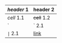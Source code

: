 | _header_ 1   | header 2     |
| ------------ | ------------ |
| _cell_ 1.1   | ~~cell~~ 1.2 |
| `|` 2.1      | \| 2.2       |
| `\|` 2.1     | [link](/)    |